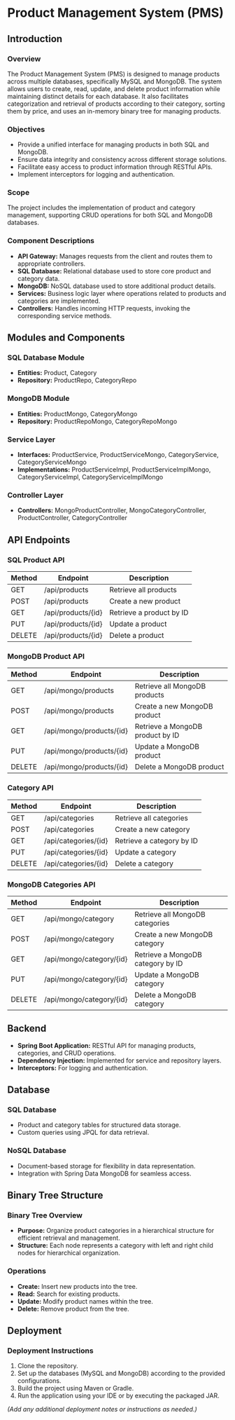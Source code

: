 # Product Management System (PMS)

## Introduction

### Overview
The Product Management System (PMS) is designed to manage products across multiple databases, specifically MySQL and MongoDB. The system allows users to create, read, update, and delete product information while maintaining distinct details for each database. It also facilitates categorization and retrieval of products according to their category, sorting them by price, and uses an in-memory binary tree for managing products.

### Objectives
- Provide a unified interface for managing products in both SQL and MongoDB.
- Ensure data integrity and consistency across different storage solutions.
- Facilitate easy access to product information through RESTful APIs.
- Implement interceptors for logging and authentication.

### Scope
The project includes the implementation of product and category management, supporting CRUD operations for both SQL and MongoDB databases.

### Component Descriptions
- **API Gateway:** Manages requests from the client and routes them to appropriate controllers.
- **SQL Database:** Relational database used to store core product and category data.
- **MongoDB:** NoSQL database used to store additional product details.
- **Services:** Business logic layer where operations related to products and categories are implemented.
- **Controllers:** Handles incoming HTTP requests, invoking the corresponding service methods.

## Modules and Components

### SQL Database Module
- **Entities:** Product, Category
- **Repository:** ProductRepo, CategoryRepo

### MongoDB Module
- **Entities:** ProductMongo, CategoryMongo
- **Repository:** ProductRepoMongo, CategoryRepoMongo

### Service Layer
- **Interfaces:** ProductService, ProductServiceMongo, CategoryService, CategoryServiceMongo
- **Implementations:** ProductServiceImpl, ProductServiceImplMongo, CategoryServiceImpl, CategoryServiceImplMongo

### Controller Layer
- **Controllers:** MongoProductController, MongoCategoryController, ProductController, CategoryController

## API Endpoints

### SQL Product API

| Method | Endpoint           | Description            |
|--------|--------------------|------------------------|
| GET    | /api/products      | Retrieve all products  |
| POST   | /api/products      | Create a new product   |
| GET    | /api/products/{id} | Retrieve a product by ID|
| PUT    | /api/products/{id} | Update a product       |
| DELETE | /api/products/{id} | Delete a product       |

### MongoDB Product API

| Method | Endpoint              | Description                  |
|--------|-----------------------|------------------------------|
| GET    | /api/mongo/products   | Retrieve all MongoDB products|
| POST   | /api/mongo/products   | Create a new MongoDB product |
| GET    | /api/mongo/products/{id} | Retrieve a MongoDB product by ID |
| PUT    | /api/mongo/products/{id} | Update a MongoDB product     |
| DELETE | /api/mongo/products/{id} | Delete a MongoDB product     |

### Category API

| Method | Endpoint             | Description             |
|--------|----------------------|-------------------------|
| GET    | /api/categories      | Retrieve all categories |
| POST   | /api/categories      | Create a new category   |
| GET    | /api/categories/{id} | Retrieve a category by ID |
| PUT    | /api/categories/{id} | Update a category       |
| DELETE | /api/categories/{id} | Delete a category       |

### MongoDB Categories API

| Method | Endpoint              | Description                   |
|--------|-----------------------|-------------------------------|
| GET    | /api/mongo/category   | Retrieve all MongoDB categories|
| POST   | /api/mongo/category   | Create a new MongoDB category |
| GET    | /api/mongo/category/{id} | Retrieve a MongoDB category by ID |
| PUT    | /api/mongo/category/{id} | Update a MongoDB category     |
| DELETE | /api/mongo/category/{id} | Delete a MongoDB category     |

## Backend
- **Spring Boot Application:** RESTful API for managing products, categories, and CRUD operations.
- **Dependency Injection:** Implemented for service and repository layers.
- **Interceptors:** For logging and authentication.

## Database

### SQL Database
- Product and category tables for structured data storage.
- Custom queries using JPQL for data retrieval.

### NoSQL Database
- Document-based storage for flexibility in data representation.
- Integration with Spring Data MongoDB for seamless access.

## Binary Tree Structure

### Binary Tree Overview
- **Purpose:** Organize product categories in a hierarchical structure for efficient retrieval and management.
- **Structure:** Each node represents a category with left and right child nodes for hierarchical organization.

### Operations
- **Create:** Insert new products into the tree.
- **Read:** Search for existing products.
- **Update:** Modify product names within the tree.
- **Delete:** Remove product from the tree.

## Deployment

### Deployment Instructions
1. Clone the repository.
2. Set up the databases (MySQL and MongoDB) according to the provided configurations.
3. Build the project using Maven or Gradle.
4. Run the application using your IDE or by executing the packaged JAR.

*(Add any additional deployment notes or instructions as needed.)*

